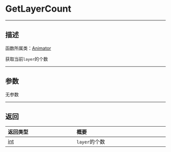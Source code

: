 # GetLayerCount
-----------------------------------------------------------------------------------------
## 描述

函数所属类：[Animator](/Api/Class/Animation/SandboxAnimator.md)

获取当前`layer`的个数

-----------------------------------------------------------------------------------------
## 参数

无参数

-----------------------------------------------------------------------------------------
## 返回

|<div style="width:200px">**返回类型**</div>|<div style="width:800px">**概要**</div>|
|:---|:---|
|[int](/Api/DataType/Int.md)|`layer`的个数|